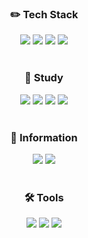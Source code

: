 <div align=center><h3>✏️ Tech Stack</h3></div>

<div align=center>
  <img src="https://img.shields.io/badge/.NET-5C2D91?style=flat-square&logo=&logoColor=white">
  <img src="https://img.shields.io/badge/CSharp-239120?style=flat-square&logo=&logoColor=white">
  <img src="https://img.shields.io/badge/HTML-E34F26?style=flat-square&logo=&logoColor=white">
  <img src="https://img.shields.io/badge/PHP-777BB4?style=flat-square&logo=&logoColor=white">
  <br>
  <br>
<div align=center><h3>📝 Study</h3></div>  
  <img src="https://img.shields.io/badge/Java-007396?style=flat-square&logo=&logoColor=white">
  <img src="https://img.shields.io/badge/Python-14354C?style=flat-square&logo=&logoColor=white">
  <img src="https://img.shields.io/badge/CSS3-1572B6?style=flat-square&logo=&logoColor=white">
  <img src="https://img.shields.io/badge/JavaScript-F7DF1E?style=flat-square&logo=&logoColor=white">
  <br>
  <br>
<div align=center><h3>🔎 Information</h3></div>
  <img src="https://img.shields.io/badge/Telegram-26A5E4?style=flat-square&logo=Telegram&logoColor=white"></a>
  <a href="https://velog.io/@pi3r2ot"><img src="https://img.shields.io/badge/Velog-20C997?style=flat-square&logo=Velog&logoColor=white"></a>
  <br>
  <br>
<div align=center><h3>🛠️ Tools</h3></div>
  <img src="https://img.shields.io/badge/VisualStudio-5C2D91?style=flat-square&logo=VisualStudio&logoColor=white">
  <img src="https://img.shields.io/badge/VisualStudioCode-007ACC?style=flat-square&logo=VisualStudioCode&logoColor=white">
  <img src="https://img.shields.io/badge/IntelliJ IDEA-000000?style=flat-square&logo=IntelliJ IDEA&logoColor=white">
  <br>
  <br>
</div>
